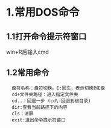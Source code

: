 # 1.常用DOS命令

## 1.1打开命令提示符窗口

win+R后输入cmd

## 1.2常用命令

```
  盘符名称：盘符切换。E:回车，表示切换到E盘
  cd+文件夹路径：进入指定文件夹
  cd..：回退一步 (cd\:回退到根目录)
  dir:查看当前路径下的内容
  cls：清屏
  exit:退出命令提示符窗口
```

